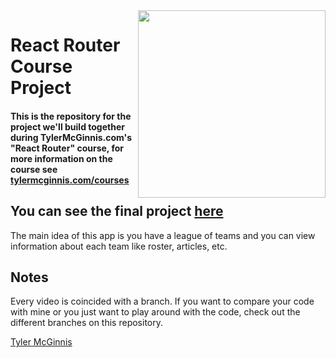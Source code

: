 <img src="https://tylermcginnis.com/tylermcginnis_glasses-300.png" width="300" align="right">

React Router Course Project
========

#### This is the repository for the project we'll build together during TylerMcGinnis.com's "React Router" course, for more information on the course see [tylermcginnis.com/courses](https://tylermcginnis.com/courses)

## You can see the final project [here](https://q9o4513nr4.codesandbox.io/)

The main idea of this app is you have a league of teams and you can view information about each team like roster, articles, etc.

## Notes
Every video is coincided with a branch. If you want to compare your code with mine or you just want to play around with the code, check out the different branches on this repository.

[Tyler McGinnis](https://twitter.com/tylermcginnis)
